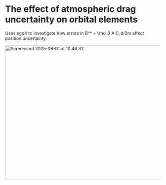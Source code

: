 # The effect of atmospheric drag uncertainty on orbital elements

Uses sgp4 to investigate how errors in B^* = \rho_0 A C_d/2m  affect position uncertainty.

<img width="595" height="438" alt="Screenshot 2025-08-01 at 10 46 32" src="https://github.com/user-attachments/assets/950ab753-f93f-4f29-95da-fb7e81e84890" />
